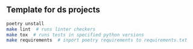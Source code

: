 ## Template for ds projects

```bash
poetry unstall
make lint  # runs linter checkers
make tox  # runs tests in specified python versions
make requirements  # inport poetry requirements to requirements.txt
```